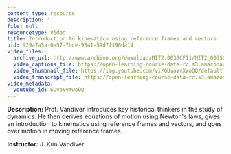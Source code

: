 ```yaml
---
content_type: resource
description: ''
file: null
resourcetype: Video
title: Introduction to kinematics using reference frames and vectors
uid: 929a7a5a-0a57-7bce-9341-59d7f196da14
video_files:
  archive_url: http://www.archive.org/download/MIT2.003SCF11/MIT2_003SCF11_lec01_300k.mp4
  video_captions_file: https://open-learning-course-data-rc.s3.amazonaws.com/2-003sc-engineering-dynamics-fall-2011/bac4862f2e10538a9dec0c4b542c6267_GUvoVvXwoOQ.vtt
  video_thumbnail_file: https://img.youtube.com/vi/GUvoVvXwoOQ/default.jpg
  video_transcript_file: https://open-learning-course-data-rc.s3.amazonaws.com/2-003sc-engineering-dynamics-fall-2011/f14c87843859120d08bcd1c4678e8a47_GUvoVvXwoOQ.pdf
video_metadata:
  youtube_id: GUvoVvXwoOQ
---
```


**Description:** Prof. Vandiver introduces key historical thinkers in the study of dynamics. He then derives equations of motion using Newton's laws, gives an introduction to kinematics using reference frames and vectors, and goes over motion in moving reference frames.

**Instructor:** J. Kim Vandiver